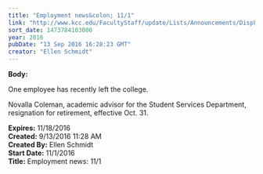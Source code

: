 ```yaml
---
title: "Employment news&colon; 11/1"
link: "http://www.kcc.edu/FacultyStaff/update/Lists/Announcements/DispForm.aspx?ID=2287"
sort_date: 1473784103000
year: 2016
pubDate: "13 Sep 2016 16:28:23 GMT"
creator: "Ellen Schmidt"
---
```


<div><b>Body:</b> <div class="ExternalClass04B772E6AD65459688E8065E0120CAC4"><p>​One employee has recently left the college.</p>
<p>Novalla Coleman, academic advisor for the Student Services Department, resignation for retirement, effective Oct. 31.</p></div></div>
<div><b>Expires:</b> 11/18/2016</div>
<div><b>Created:</b> 9/13/2016 11:28 AM</div>
<div><b>Created By:</b> Ellen Schmidt</div>
<div><b>Start Date:</b> 11/1/2016</div>
<div><b>Title:</b> Employment news: 11/1</div>
